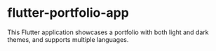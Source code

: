 # flutter-portfolio-app
This Flutter application showcases a portfolio with both light and dark themes, and supports multiple languages.
